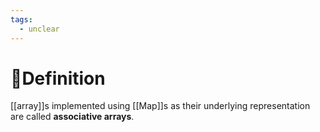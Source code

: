 ```yaml
---
tags:
  - unclear
---
```

# 📝Definition
[[array]]s implemented using [[Map]]s as their underlying representation are called **associative arrays**.